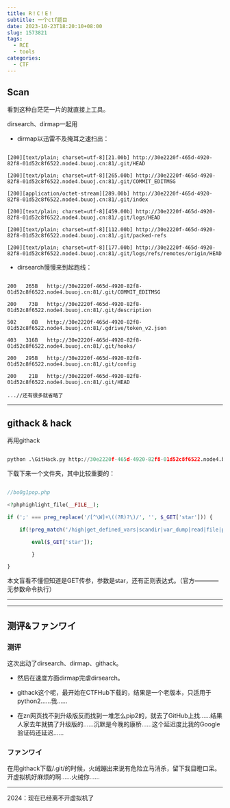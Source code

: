 ```yaml
---
title: R！C！E！
subtitle: 一个ctf题目
date: 2023-10-23T18:20:10+08:00
slug: 1573821
tags:
  - RCE
  - tools
categories:
  - CTF
---
```


## Scan

看到这种白茫茫一片的就直接上工具。

dirsearch、dirmap一起用

- dirmap以迅雷不及掩耳之速扫出：

```http

[200][text/plain; charset=utf-8][21.00b] http://30e2220f-465d-4920-82f8-01d52c8f6522.node4.buuoj.cn:81/.git/HEAD

[200][text/plain; charset=utf-8][265.00b] http://30e2220f-465d-4920-82f8-01d52c8f6522.node4.buuoj.cn:81/.git/COMMIT_EDITMSG

[200][application/octet-stream][289.00b] http://30e2220f-465d-4920-82f8-01d52c8f6522.node4.buuoj.cn:81/.git/index

[200][text/plain; charset=utf-8][459.00b] http://30e2220f-465d-4920-82f8-01d52c8f6522.node4.buuoj.cn:81/.git/logs/HEAD

[200][text/plain; charset=utf-8][112.00b] http://30e2220f-465d-4920-82f8-01d52c8f6522.node4.buuoj.cn:81/.git/packed-refs

[200][text/plain; charset=utf-8][177.00b] http://30e2220f-465d-4920-82f8-01d52c8f6522.node4.buuoj.cn:81/.git/logs/refs/remotes/origin/HEAD

```

- dirsearch慢慢来到起跑线：

```http

200   265B   http://30e2220f-465d-4920-82f8-01d52c8f6522.node4.buuoj.cn:81/.git/COMMIT_EDITMSG

200    73B   http://30e2220f-465d-4920-82f8-01d52c8f6522.node4.buuoj.cn:81/.git/description

502     0B   http://30e2220f-465d-4920-82f8-01d52c8f6522.node4.buuoj.cn:81/.gdrive/token_v2.json

403   316B   http://30e2220f-465d-4920-82f8-01d52c8f6522.node4.buuoj.cn:81/.git/hooks/

200   295B   http://30e2220f-465d-4920-82f8-01d52c8f6522.node4.buuoj.cn:81/.git/config

200    21B   http://30e2220f-465d-4920-82f8-01d52c8f6522.node4.buuoj.cn:81/.git/HEAD

...//还有很多就省略了

```

  

----

  

## githack & hack

再用githack

```py

python .\GitHack.py http://30e2220f-465d-4920-82f8-01d52c8f6522.node4.buuoj.cn:81/.git/

```

下载下来一个文件夹，其中比较重要的：

```php

//bo0g1pop.php

<?phphighlight_file(__FILE__);

if (';' === preg_replace('/[^\W]+\((?R)?\)/', '', $_GET['star'])) {    

    if(!preg_match('/high|get_defined_vars|scandir|var_dump|read|file|php|curent|end/i',$_GET['star'])){        

        eval($_GET['star']);    

        }

}

```

本文盲看不懂但知道是GET传参，参数是star，还有正则表达式。（官方————无参数命令执行）

  

----

----

  

## 测评&ファンワイ

  

### 测评

这次出动了dirsearch、dirmap、githack。

- 然后在速度方面dirmap完虐dirsearch。

- githack这个呢，最开始在CTFHub下载的，结果是一个老版本，只适用于python2……我……

- 在zn网页找不到升级版反而找到一堆怎么pip2的，就去了GitHub上找……结果人家去年就搞了升级版的……沉默是今晚的康桥……这个延迟度比我的Google验证码还延迟……

  

### ファンワイ

在用githack下载/.git/的时候，火绒蹦出来说有危险立马消杀，留下我目瞪口呆。开虚拟机好麻烦的啊……火绒你……
<hr>
2024：现在已经离不开虚拟机了